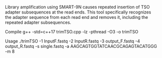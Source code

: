 Library amplification using SMART-9N causes repeated insertion of TSO adapter subsequences at the read ends. This tool specifically recognizes the adapter sequence from each read end and removes it, including the repeated adapter subsequences.


Compile
g++ -std=c++17 trimTSO.cpp -lz -pthread -O3 -o trimTSO

Usage
./trimTSO -1 InputF.fastq -2 InputR.fastq -3 output_F.fastq -4 output_R.fastq -s single.fastq -a AAGCAGTGGTATCAACGCAGAGTACATGGG -m 8
